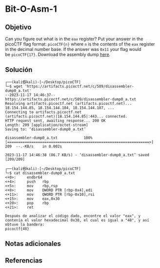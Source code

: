 # Bit-O-Asm-1
## Objetivo
Can you figure out what is in the `eax` register? Put your answer in the picoCTF flag format: `picoCTF{n}` where `n` is the contents of the `eax` register in the decimal number base. If the answer was `0x11` your flag would be `picoCTF{17}`. Download the assembly dump [here](https://artifacts.picoctf.net/c/509/disassembler-dump0_a.txt).
## Solución
```
┌──(kali㉿kali)-[~/Desktop/picoCTF]
└─$ wget 'https://artifacts.picoctf.net/c/509/disassembler-dump0_a.txt'
--2023-11-17 14:46:37--  https://artifacts.picoctf.net/c/509/disassembler-dump0_a.txt
Resolving artifacts.picoctf.net (artifacts.picoctf.net)... 18.154.144.85, 18.154.144.104, 18.154.144.107, ...
Connecting to artifacts.picoctf.net (artifacts.picoctf.net)|18.154.144.85|:443... connected.
HTTP request sent, awaiting response... 200 OK
Length: 209 [application/octet-stream]
Saving to: ‘disassembler-dump0_a.txt’

disassembler-dump0_a.txt            100%[=================================================================>]     209  --.-KB/s    in 0.002s  

2023-11-17 14:46:38 (86.7 KB/s) - ‘disassembler-dump0_a.txt’ saved [209/209]

┌──(kali㉿kali)-[~/Desktop/picoCTF]
└─$ cat disassembler-dump0_a.txt 
<+0>:     endbr64 
<+4>:     push   rbp
<+5>:     mov    rbp,rsp
<+8>:     mov    DWORD PTR [rbp-0x4],edi
<+11>:    mov    QWORD PTR [rbp-0x10],rsi
<+15>:    mov    eax,0x30
<+20>:    pop    rbp
<+21>:    ret

Después de analizar el código dado, encontre el valor "eax", y contenía el valor hexadecimal 0x30, el cual es igual a "48", y así obtuve la bandera:
picoctf{48}
```
## Notas adicionales
## Referencias